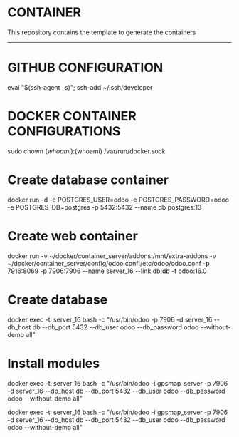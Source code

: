 # CONTAINER

This repository contains the template to generate the containers

------------------

# GITHUB CONFIGURATION 

eval "$(ssh-agent -s)"; ssh-add ~/.ssh/developer



# DOCKER CONTAINER CONFIGURATIONS

sudo chown $(whoami):$(whoami) /var/run/docker.sock

# Create database container
docker run -d -e POSTGRES_USER=odoo -e POSTGRES_PASSWORD=odoo -e POSTGRES_DB=postgres -p 5432:5432  --name db postgres:13

# Create web container 
docker run -v ~/docker/container_server/addons:/mnt/extra-addons -v ~/docker/container_server/config/odoo.conf:/etc/odoo/odoo.conf -p 7916:8069 -p 7906:7906 --name server_16 --link db:db -t odoo:16.0

# Create database
docker exec -ti server_16 bash -c "/usr/bin/odoo -p 7906  -d server_16 --db_host db --db_port 5432 --db_user odoo --db_password odoo --without-demo all"



# Install modules
docker exec -ti server_16 bash -c "/usr/bin/odoo -i gpsmap_server -p 7906  -d server_16 --db_host db --db_port 5432 --db_user odoo --db_password odoo --without-demo all"

docker exec -ti server_16 bash -c "/usr/bin/odoo -i gpsmap_server -p 7906  -d server_16 --db_host db --db_port 5432 --db_user odoo --db_password odoo --without-demo all"
